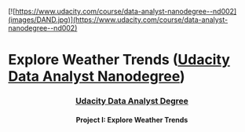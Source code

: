 [![https://www.udacity.com/course/data-analyst-nanodegree--nd002](images/DAND.jpg)](https://www.udacity.com/course/data-analyst-nanodegree--nd002)
# Explore Weather Trends ([Udacity](https://www.udacity.com/) [Data Analyst Nanodegree](https://www.udacity.com/course/data-analyst-nanodegree--nd002))

<h3 align="center"><a href='https://www.udacity.com/course/data-analyst-nanodegree--nd002'> Udacity Data Analyst Degree </a></h3>
<h4 align="center">Project I: Explore Weather Trends</h4>